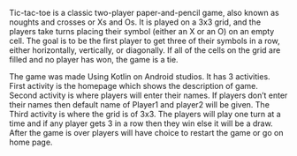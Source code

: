Tic-tac-toe is a classic two-player paper-and-pencil game, also known as noughts and crosses or Xs and Os. It is played on a 3x3 grid, and the players take turns placing their symbol (either an X or an O) on an empty cell. The goal is to be the first player to get three of their symbols in a row, either horizontally, vertically, or diagonally. If all of the cells on the grid are filled and no player has won, the game is a tie.

The game was made Using Kotlin on Android studios.
It has 3 activities. First activity is the homepage which shows the description of game. Second activity is where players will enter their names. If players don’t enter their names then default name of Player1 and player2 will be given. The Third activity is where the grid is of 3x3. The players will play one turn at a time and if any player gets 3 in a row then they win else it will be a draw. After the game is over players will have choice to restart the game or go on home page.

